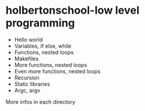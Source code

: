 # holbertonschool-low level programming
* Hello world
* Variables, if else, while
* Functions, nested loops
* Makefiles
* More functions, nested loops
* Even more functions, nested loops
* Recursion
* Static libraries
* Argc, argv

More infos in each directory
